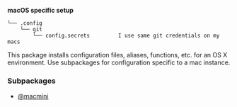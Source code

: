 **macOS specific setup**

    └── .config
        └── git
            └── config.secrets         I use same git credentials on my macs


This package installs configuration files, aliases, functions, etc. for an OS X environment.
Use subpackages for configuration specific to a mac instance.

### Subpackages

- [@macmini](https://github.com/idcrook/i-dotfiles/tree/master/%40mac/%40macmini)
